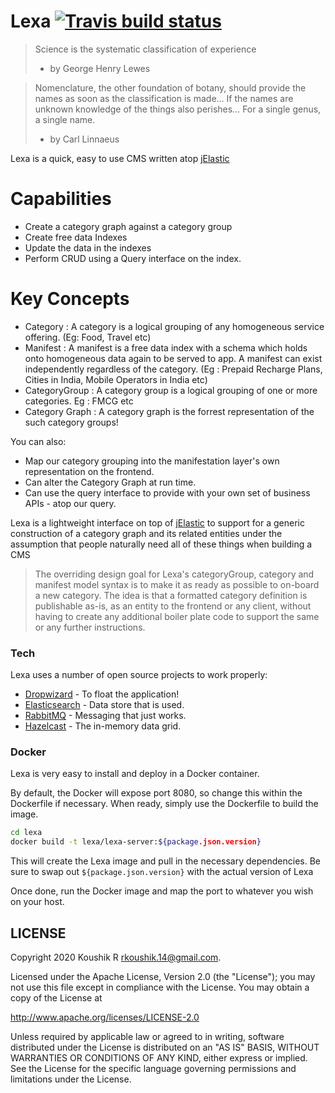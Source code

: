 # Lexa [![Travis build status](https://travis-ci.org/koushikr/lexa.svg?branch=master)](https://travis-ci.org/koushikr/lexa)

> Science is the systematic classification of experience
> - by George Henry Lewes

> Nomenclature, the other foundation of botany, should provide the names as soon as the classification is made… If the names are unknown knowledge of the things also perishes… For a single genus, a single name.
> - by Carl Linnaeus
      
Lexa is a quick, easy to use CMS written atop [jElastic](https://github.com/koushikr/jelastic)

# Capabilities 
  - Create a category graph against a category group
  - Create free data Indexes
  - Update the data in the indexes
  - Perform CRUD using a Query interface on the index.
  
# Key Concepts

  - Category      : A category is a logical grouping of any homogeneous service offering. (Eg: Food, Travel etc) 
  - Manifest      : A manifest is a free data index with a schema which holds onto homogeneous data again to be served to app. A manifest can exist independently regardless of the category. (Eg : Prepaid Recharge Plans, Cities in India, Mobile Operators in India etc)
  - CategoryGroup : A category group is a logical grouping of one or more categories. Eg : FMCG etc
  - Category Graph : A category graph is the forrest representation of the such category groups!  
  
You can also:
  - Map our category grouping into the manifestation layer's own representation on the frontend. 
  - Can alter the Category Graph at run time. 
  - Can use the query interface to provide with your own set of business APIs - atop our query.  
  
Lexa is a lightweight interface on top of [jElastic](https://github.com/koushikr/jelastic) to support for a generic construction of a category graph and its related entities under the assumption that people naturally need all of these things when building a CMS 

> The overriding design goal for Lexa's
> categoryGroup, category and manifest model syntax is to 
> make it as ready as possible to on-board a new category. 
> The idea is that a formatted category definition is 
> publishable as-is, as an entity to the frontend or any client, 
> without having to create any additional boiler plate code
> to support the same or any further instructions.

### Tech

Lexa uses a number of open source projects to work properly:

* [Dropwizard](https://github.com/dropwizard/dropwizard) - To float the application!
* [Elasticsearch](https://www.elastic.co/) - Data store that is used.
* [RabbitMQ](https://www.rabbitmq.com/) - Messaging that just works.
* [Hazelcast](https://hazelcast.com/) - The in-memory data grid.

### Docker
Lexa is very easy to install and deploy in a Docker container.

By default, the Docker will expose port 8080, so change this within the Dockerfile if necessary. When ready, simply use the Dockerfile to build the image.

```sh
cd lexa
docker build -t lexa/lexa-server:${package.json.version}
```
This will create the Lexa image and pull in the necessary dependencies. Be sure to swap out `${package.json.version}` with the actual version of Lexa

Once done, run the Docker image and map the port to whatever you wish on your host.

LICENSE
-------

Copyright 2020 Koushik R <rkoushik.14@gmail.com>.

Licensed under the Apache License, Version 2.0 (the "License");
you may not use this file except in compliance with the License.
You may obtain a copy of the License at

http://www.apache.org/licenses/LICENSE-2.0

Unless required by applicable law or agreed to in writing, software
distributed under the License is distributed on an "AS IS" BASIS,
WITHOUT WARRANTIES OR CONDITIONS OF ANY KIND, either express or implied.
See the License for the specific language governing permissions and
limitations under the License.